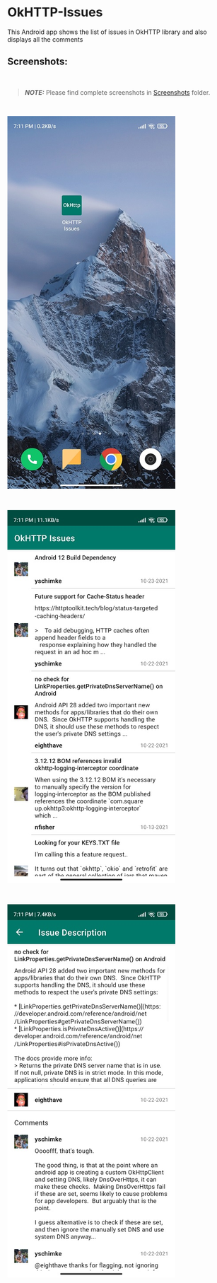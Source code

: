 # OkHTTP-Issues
This Android app shows the list of issues in OkHTTP library and also displays all the comments


## Screenshots:

<br />

> **_NOTE:_**  Please find complete screenshots in [Screenshots](https://github.com/areebmomin/OkHTTP-Issues/tree/main/Screenshots) folder.

<br />

![alt text](https://github.com/areebmomin/OkHTTP-Issues/blob/main/Screenshots/App%20Logo%20Image.jpg?raw=true)

<br />

![alt text](https://github.com/areebmomin/OkHTTP-Issues/blob/main/Screenshots/Issue%20List%20Activity%20Image.jpg?raw=true)

<br />

![alt text](https://github.com/areebmomin/OkHTTP-Issues/blob/main/Screenshots/Issue%20Description%20Activity%20Image.jpg?raw=true)
